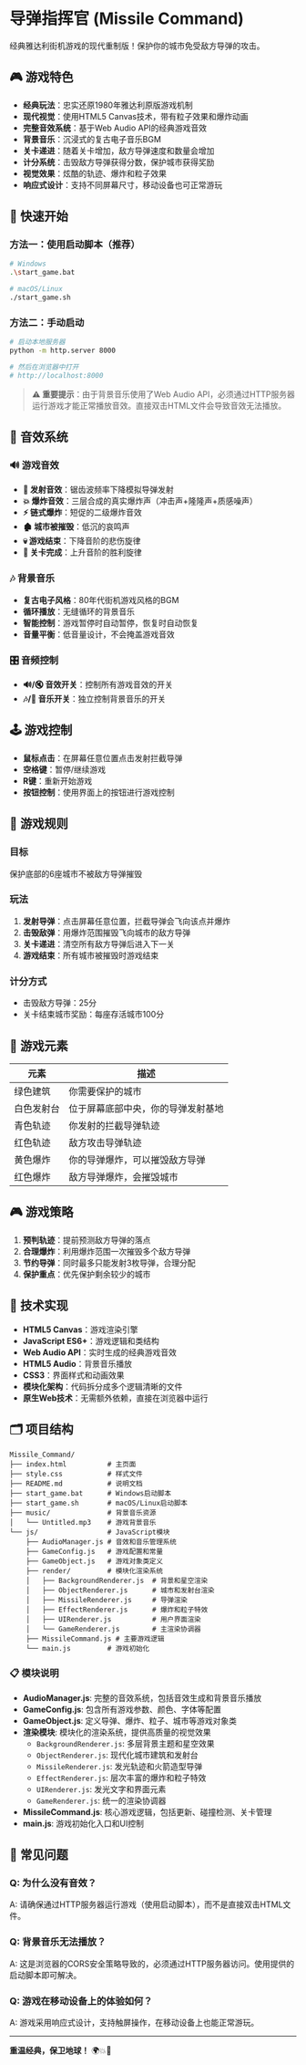 # 导弹指挥官 (Missile Command)

经典雅达利街机游戏的现代重制版！保护你的城市免受敌方导弹的攻击。

## 🎮 游戏特色

- **经典玩法**：忠实还原1980年雅达利原版游戏机制
- **现代视觉**：使用HTML5 Canvas技术，带有粒子效果和爆炸动画
- **完整音效系统**：基于Web Audio API的经典游戏音效
- **背景音乐**：沉浸式的复古电子音乐BGM
- **关卡递进**：随着关卡增加，敌方导弹速度和数量会增加
- **计分系统**：击毁敌方导弹获得分数，保护城市获得奖励
- **视觉效果**：炫酷的轨迹、爆炸和粒子效果
- **响应式设计**：支持不同屏幕尺寸，移动设备也可正常游玩

## 🚀 快速开始

### 方法一：使用启动脚本（推荐）
```bash
# Windows
.\start_game.bat

# macOS/Linux
./start_game.sh
```

### 方法二：手动启动
```bash
# 启动本地服务器
python -m http.server 8000

# 然后在浏览器中打开
# http://localhost:8000
```

> **⚠️ 重要提示**：由于背景音乐使用了Web Audio API，必须通过HTTP服务器运行游戏才能正常播放音效。直接双击HTML文件会导致音效无法播放。

## 🎵 音效系统

### 🔊 游戏音效
- **🚀 发射音效**：锯齿波频率下降模拟导弹发射
- **💥 爆炸音效**：三层合成的真实爆炸声（冲击声+隆隆声+质感噪声）
- **⚡ 链式爆炸**：短促的二级爆炸音效
- **🏚️ 城市被摧毁**：低沉的哀鸣声
- **💀 游戏结束**：下降音阶的悲伤旋律
- **🎉 关卡完成**：上升音阶的胜利旋律

### 🎶 背景音乐
- **复古电子风格**：80年代街机游戏风格的BGM
- **循环播放**：无缝循环的背景音乐
- **智能控制**：游戏暂停时自动暂停，恢复时自动恢复
- **音量平衡**：低音量设计，不会掩盖游戏音效

### 🎛️ 音频控制
- **🔊/🔇 音效开关**：控制所有游戏音效的开关
- **🎶/🎵 音乐开关**：独立控制背景音乐的开关

## 🕹️ 游戏控制

- **鼠标点击**：在屏幕任意位置点击发射拦截导弹
- **空格键**：暂停/继续游戏
- **R键**：重新开始游戏
- **按钮控制**：使用界面上的按钮进行游戏控制

## 🎯 游戏规则

### 目标
保护底部的6座城市不被敌方导弹摧毁

### 玩法
1. **发射导弹**：点击屏幕任意位置，拦截导弹会飞向该点并爆炸
2. **击毁敌弹**：用爆炸范围摧毁飞向城市的敌方导弹
3. **关卡递进**：清空所有敌方导弹后进入下一关
4. **游戏结束**：所有城市被摧毁时游戏结束

### 计分方式
- 击毁敌方导弹：25分
- 关卡结束城市奖励：每座存活城市100分

## 🎨 游戏元素

| 元素 | 描述 |
|------|------|
| 绿色建筑 | 你需要保护的城市 |
| 白色发射台 | 位于屏幕底部中央，你的导弹发射基地 |
| 青色轨迹 | 你发射的拦截导弹轨迹 |
| 红色轨迹 | 敌方攻击导弹轨迹 |
| 黄色爆炸 | 你的导弹爆炸，可以摧毁敌方导弹 |
| 红色爆炸 | 敌方导弹爆炸，会摧毁城市 |

## 🎮 游戏策略

1. **预判轨迹**：提前预测敌方导弹的落点
2. **合理爆炸**：利用爆炸范围一次摧毁多个敌方导弹
3. **节约导弹**：同时最多只能发射3枚导弹，合理分配
4. **保护重点**：优先保护剩余较少的城市

## 🔧 技术实现

- **HTML5 Canvas**：游戏渲染引擎
- **JavaScript ES6+**：游戏逻辑和类结构
- **Web Audio API**：实时生成的经典游戏音效
- **HTML5 Audio**：背景音乐播放
- **CSS3**：界面样式和动画效果
- **模块化架构**：代码拆分成多个逻辑清晰的文件
- **原生Web技术**：无需额外依赖，直接在浏览器中运行

## 🗂️ 项目结构

```
Missile_Command/
├── index.html          # 主页面
├── style.css           # 样式文件
├── README.md           # 说明文档
├── start_game.bat      # Windows启动脚本
├── start_game.sh       # macOS/Linux启动脚本
├── music/              # 背景音乐资源
│   └── Untitled.mp3    # 游戏背景音乐
└── js/                 # JavaScript模块
    ├── AudioManager.js # 音效和音乐管理系统
    ├── GameConfig.js   # 游戏配置和常量
    ├── GameObject.js   # 游戏对象类定义
    ├── render/         # 模块化渲染系统
    │   ├── BackgroundRenderer.js  # 背景和星空渲染
    │   ├── ObjectRenderer.js      # 城市和发射台渲染
    │   ├── MissileRenderer.js     # 导弹渲染
    │   ├── EffectRenderer.js      # 爆炸和粒子特效
    │   ├── UIRenderer.js          # 用户界面渲染
    │   └── GameRenderer.js        # 主渲染协调器
    ├── MissileCommand.js # 主要游戏逻辑
    └── main.js         # 游戏初始化
```

### 📋 模块说明

- **AudioManager.js**: 完整的音效系统，包括音效生成和背景音乐播放
- **GameConfig.js**: 包含所有游戏参数、颜色、字体等配置
- **GameObject.js**: 定义导弹、爆炸、粒子、城市等游戏对象类
- **渲染模块**: 模块化的渲染系统，提供高质量的视觉效果
  - `BackgroundRenderer.js`: 多层背景主题和星空效果
  - `ObjectRenderer.js`: 现代化城市建筑和发射台
  - `MissileRenderer.js`: 发光轨迹和火箭造型导弹
  - `EffectRenderer.js`: 层次丰富的爆炸和粒子特效
  - `UIRenderer.js`: 发光文字和界面元素
  - `GameRenderer.js`: 统一的渲染协调器
- **MissileCommand.js**: 核心游戏逻辑，包括更新、碰撞检测、关卡管理
- **main.js**: 游戏初始化入口和UI控制

## 🐛 常见问题

### Q: 为什么没有音效？
A: 请确保通过HTTP服务器运行游戏（使用启动脚本），而不是直接双击HTML文件。

### Q: 背景音乐无法播放？
A: 这是浏览器的CORS安全策略导致的，必须通过HTTP服务器访问。使用提供的启动脚本即可解决。

### Q: 游戏在移动设备上的体验如何？
A: 游戏采用响应式设计，支持触屏操作，在移动设备上也能正常游玩。

---

**重温经典，保卫地球！** 🌍💥🚀 
